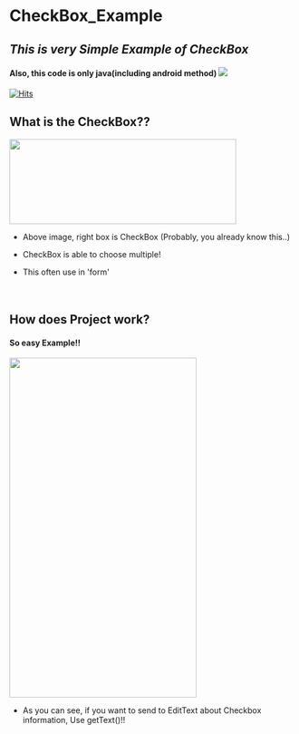 # CheckBox_Example
## _This is very Simple Example of CheckBox_
#### Also, this code is only java(including android method) <img src ="https://img.shields.io/badge/Java-yellow.svg?&style=flat&logo=java&logoColor=white"/>
[![Hits](https://hits.seeyoufarm.com/api/count/incr/badge.svg?url=https%3A%2F%2Fgithub.com%2Fbeomth&count_bg=%2379C83D&title_bg=%23555555&icon=&icon_color=%23C78484&title=hits&edge_flat=false)](https://hits.seeyoufarm.com)
<br/>

## What is the CheckBox??

<img src = "https://user-images.githubusercontent.com/76798832/130378461-0c1e517a-cf29-4152-9c4b-fbc8e1da9ed8.png" width="400" height="150" />

- Above image, right box is CheckBox (Probably, you already know this..)

- CheckBox is able to choose multiple!

- This often use in 'form' <br/>
<br/><br/>


## How does Project work? 
#### So easy Example!!
<img src = "https://user-images.githubusercontent.com/76798832/130382059-127a9ac7-a860-4c05-b197-ead80ec0e68b.gif" width="330" height="600" />

- As you can see, if you want to send to EditText about Checkbox information, Use getText()!!




